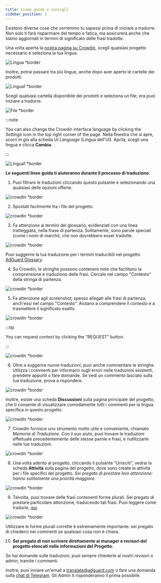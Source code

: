 ```yaml
---
title: Linee guida e consigli
sidebar_position: 3
---
```


Esistono diverse cose che vorremmo tu sapessi prima di iniziare a tradurre. Non solo ti farà risparmiare del tempo e fatica, ma assicurerà anche che siamo aggiornati in termini di significato delle frasi tradotte.

Una volta aperta la [nostra pagina su Crowdin](https://crowdin.com/profile/adguard/), scegli qualsiasi progetto necessario e seleziona la tua lingua.

![Lingua *border](https://cdn.adtidy.org/content/Kb/ad_blocker/miscellaneous/adguard_translations/language.png)

Inoltre, potrai passare tra più lingue, anche dopo aver aperto le cartelle dei prodotti.

![Lingua1 *border](https://cdn.adtidy.org/content/Kb/ad_blocker/miscellaneous/adguard_translations/language1.png)

Scegli qualsiasi cartella disponibile dei prodotti e seleziona un file; ora puoi iniziare a tradurre.

![File *border](https://cdn.adtidy.org/content/Kb/ad_blocker/miscellaneous/adguard_translations/files.png)

:::note

You can also change the Crowdin interface language by clicking the *Settings* icon in the top right corner of the page. Nella finestra che si apre, scorri in giù alla scheda *UI Language* (Lingua dell'UI). Aprila, scegli una lingua e clicca **Cambia**.

:::

![Lingua1 *border](https://cdn.adtidy.org/content/Kb/ad_blocker/miscellaneous/adguard_translations/settings_en.png)

**Le seguenti linee guida ti aiuteranno durante il processo di traduzione.**

1. Puoi filtrare le traduzioni cliccando questo pulsante e selezionando una qualsiasi delle opzioni offerte.

![crowdin *border](https://cdn.adtidy.org/public/Adguard/kb/en/ag-translations/filter.png)

2. Spostati facilmente tra i file del progetto.

![crowdin *border](https://cdn.adtidy.org/content/Kb/ad_blocker/miscellaneous/adguard_translations/filter_files.png)

3. Fa attenzione ai termini del glossario, evidenziati con una linea tratteggiata, nella frase di partenza. Solitamente, sono parole speciali (come i nomi di marchi), che non dovrebbero esser tradotte.

![crowdin *border](https://cdn.adtidy.org/public/Adguard/kb/en/ag-translations/terms.png)

Puoi suggerire la tua traduzione per i termini traducibili nel progetto [AdGuard Glossary](https://crowdin.com/project/adguard-glossary).

4. Su Crowdin, le stringhe possono contenere note che facilitano la comprensione e traduzione delle frasi. Cercale nel campo "Contesto" della stringa di partenza.

![crowdin *border](https://cdn.adtidy.org/public/Adguard/kb/en/ag-translations/context-note.png)

5. Fa attenzione agli screenshot, spesso allegati alle frasi di partenza, anch'essi nel campo "Contesto". Aiutano a comprendere il contesto e a trasmettere il significato esatto.

![crowdin *border](https://cdn.adtidy.org/public/Adguard/kb/en/ag-translations/screenshot.png)

:::tip

You can request context by clicking the "REQUEST" button.

:::

![crowdin *border](https://cdn.adtidy.org/public/Adguard/kb/en/ag-translations/request.png)

6. Oltre a suggerire nuove traduzioni, puoi anche commentare le stringhe. Utilizza i commenti per informarci sugli errori nelle traduzioni esistenti, prendere appunti o fare domande. Se vedi un commento lasciato sulla tua traduzione, prova a rispondere.

![crowdin *border](https://cdn.adtidy.org/public/Adguard/kb/en/ag-translations/comments.png)

Inoltre, esiste una scheda **Discussioni** sulla pagina principale del progetto, che ti consente di visualizzare comodamente tutti i commenti per la lingua specifica in questo progetto.

![crowdin *border](https://cdn.adtidy.org/public/Adguard/kb/en/ag-translations/discussions.png)

7. Crowdin fornisce uno strumento molto utile e conveniente, chiamato _Memoria di Traduzione_. Con il suo aiuto, puoi trovare le traduzioni effettuate precedentemente delle stesse parole e frasi, e riutilizzarle nelle tue traduzioni.

![crowdin *border](https://cdn.adtidy.org/public/Adguard/kb/en/ag-translations/tm.png)

8. Una volta aderito al progetto, cliccando il pulsante "Unisciti", vedrai la scheda **Attività** sulla pagina del progetto, dove sono create le attività per i file specifici del progetto. _Sei pregato di prestare loro attenzione: hanno solitamente una priorità maggiore._

![crowdin *border](https://cdn.adtidy.org/public/Adguard/kb/en/ag-translations/tasks.png)

9. Talvolta, puoi trovare delle frasi contenenti forme plurali. Sei pregato di prestare particolare attenzione, traducendo tali frasi. Puoi leggere come tradurle, [qui](../plural-forms).

![crowdin *border](https://cdn.adtidy.org/public/Adguard/kb/en/ag-translations/plurals.png)

Utilizzare le forme plurali corrette è estremamente importante: sei pregato di chiederci nei commenti se qualsiasi cosa non è chiara.

10. **Sei pregato di non scrivere direttamente ai manager e revisori del progetto elencati nelle informazioni del Progetto.**

Se hai domande sulle traduzioni, puoi sempre chiederle ai nostri revisori o admin, tramite i commenti.

Inoltre, puoi inviare un'email a [translate@adguard.com](mailto:translate@adguard.com) o fare una domanda sulla [chat di Telegram](https://t.me/joinchat/UVYTLcHbr8JmOGIy). Gli Admin ti risponderanno il prima possibile.
